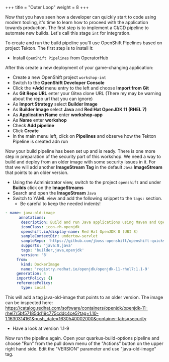 +++
title = "Outer Loop"
weight = 8
+++

Now that you have seen how a developer can quickly start to code using modern tooling, it's time to learn how to proceed with the application towards production. The first step is to implement a CI/CD pipeline to automate new builds. Let's call this stage `int` for integration.

To create and run the build pipeline you'll use OpenShift Pipelines based on project Tekton. The first step is to install it:

- Install `OpenShift Pipelines` from OperatorHub

After this create a new deployment of your game-changing application:

- Create a new OpenShift project `workshop-int`
- Switch to the **OpenShift Developer Console**
- Click the **+Add** menu entry to the left and choose **Import from Git**
- As **Git Repo URL** enter your Gitea clone URL (There my may be warning about the repo url that you can ignore)
- As **Import Strategy** select **Builder Image**
- As **Builder Image** select **Java** and **Red Hat OpenJDK 11 (RHEL 7)**
- As **Application Name** enter **workshop-app**
- As **Name** enter **workshop** 
- Check **Add pipeline**
- Click **Create**
- In the main menu left, click on **Pipelines** and observe how the Tekton Pipeline is created adn run

Now your build pipeline has been set up and is ready. There is one more step in preparation of the security part of this workshop. We need a way to build and deploy from an older image with some security issues in it. For that we will add another **ImageStream Tag** in the default `Java` **ImageStream** that points to an older version.

- Using the Administrator view, switch to the project `openshift` and under **Builds** click on the **ImageStreams**
- Search and open the **ImageStream** `Java`
- Switch to YAML view and add the following snippet to the `tags:` section.
  - Be careful to keep the needed indents!

```yaml
- name: java-old-image
      annotations:
       description: Build and run Java applications using Maven and OpenJDK 8.
       iconClass: icon-rh-openjdk
       openshift.io/display-name: Red Hat OpenJDK 8 (UBI 8)
       sampleContextDir: undertow-servlet
       sampleRepo: 'https://github.com/jboss-openshift/openshift-quickstarts'
       supports: 'java:8,java'
       tags: 'builder,java,openjdk'
       version: '8'
     from:
       kind: DockerImage
       name: 'registry.redhat.io/openjdk/openjdk-11-rhel7:1.1-9'
     generation: 4
     importPolicy: {}
     referencePolicy:
       type: Local
```

This will add a tag java-old-image that points to an older version. The image can be inspected here:
https://catalog.redhat.com/software/containers/openjdk/openjdk-11-rhel7/5bf57185dd19c775cddc4ce5?tag=1.10-1.1630314161&push_date=1630540002000&container-tabs=security
- Have a look at version 1.1-9

Now run the pipeline again. Open your quarkus-build-options pipeline and choose "Run" from the pull down menu of the "Actions" button on the upper right hand side. Edit the  "VERSION" parameter and use "java-old-image" tag.
